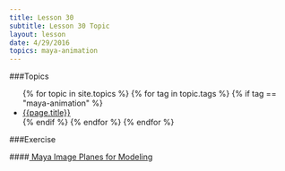 ```yaml
---
title: Lesson 30
subtitle: Lesson 30 Topic
layout: lesson
date: 4/29/2016
topics: maya-animation
---
```


###Topics

<ul>
 {% for topic in site.topics %}
   {% for tag in topic.tags %}
       {% if tag == "maya-animation" %}
           <li><a href="{{ topic.permalink | prepend: site.baseurl }}">{{page.title}}</a></li>
        {% endif %}
   {% endfor %}
 {% endfor %}
</ul>

###Exercise

####<a href="/3d-digital-art-and-design--oer/exercises/maya-image-planes-for-modeling/maya-image-planes-for-modeling.html"><span class="exercise-title"> Maya Image Planes for Modeling</span></a>